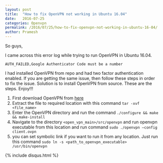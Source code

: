 ```yaml
---
layout: post
title:  "How to fix OpenVPN not working in Ubuntu 16.04"
date:   2016-07-25
categories: Openvpn
permalink: /2016/07/25/how-to-fix-openvpn-not-working-in-ubuntu-16-04/
author: Pramesh
---
```


So guys,

I came across this error log while trying to run OpenVPN in Ubuntu 16.04.

`AUTH_FAILED,Google Authenticator Code must be a number`

I had installed OpenVPN from repo and had two factor authentication enabled. If you are getting the same issue, then follow these steps in order to fix the issue. Solution is to install OpenVPN from source. These are the steps. Enjoy!!!

1. First download OpenVPN from [here][openvpn-download]
2. Extract the file to required location with this command `tar -xvf <file_name>`
3. Enter the OpenVPN directory and run the command `./configure && make && make-install`
4. Navigate to the directory `<open_vpn_main>/src/openvpn` and run openvpn executable from this location and run command `sudo ./openvpn –config client.ovpn`
5. you can set symbolic link if you want to run it from any location. Just run this command `sudo ln -s <path_to_openvpn_executable> /usr/bin/openvpn`



[openvpn-download]: https://swupdate.openvpn.org/community/releases/openvpn-2.3.11.tar.gz

{% include disqus.html %}



